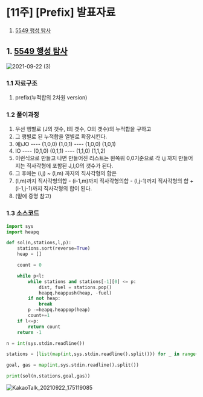 # [11주] [Prefix] 발표자료
1. [5549 행성 탐사](#1-5549-행성-탐사)

## 1. [5549 행성 탐사](https://www.acmicpc.net/problem/5549)
![2021-09-22 (3)](https://user-images.githubusercontent.com/69501435/134311763-6e62fce4-6718-4142-a800-3c598271d3c2.png)


### 1.1 자료구조
1. prefix(누적합의 2차원 version)

### 1.2 풀이과정
1. 우선 행별로 (J의 갯수, I의 갯수, O의 갯수)의 누적합을 구하고
2. 그 행별로 된 누적합을 열별로 확장시킨다.
3. 예)JO  ---- (1,0,0) (1,0,1) ---- (1,0,0) (1,0,1)
4.    IO  ---- (0,1,0) (0,1,1) ---- (1,1,0) (1,1,2)
5. 이런식으로 만들고 나면 만들어진 리스트는 왼쪽위 0,0기준으로 각 i,j 까지 만들어지는 직사각형에 포함된 J,I,O의 갯수가 된다.
6. 그 후에는 (i,j) ~ (l,m) 까지의 직사각형의 합은 
7. (l,m)까지 직사각형의합 - (i-1,m)까지 직사각형의합 - (l,j-1)까지 직사각형의 합 + (i-1,j-1)까지 직사각형의 합이 된다.
8. (밑에 증명 참고)
 

### 1.3 소스코드

```python
import sys
import heapq

def sol(n,stations,l,p):
    stations.sort(reverse=True)
    heap = []

    count = 0

    while p<l:
        while stations and stations[-1][0] <= p:
            dist, fuel = stations.pop()
            heapq.heappush(heap, -fuel)
        if not heap:
            break
        p -=heapq.heappop(heap)
        count+=1
    if l<=p:
        return count
    return -1

n = int(sys.stdin.readline())

stations = [list(map(int,sys.stdin.readline().split())) for _ in range(n)]

goal, gas = map(int,sys.stdin.readline().split())

print(sol(n,stations,goal,gas))


```



![KakaoTalk_20210922_175119085](https://user-images.githubusercontent.com/69501435/134313153-38d0545c-1d60-4b7e-83e1-16db5543c9bc.jpg)

